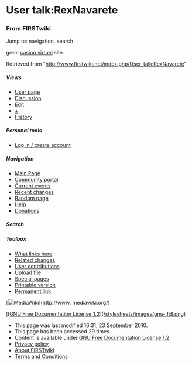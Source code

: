 # User talk:RexNavarete

### From FIRSTwiki

Jump to: navigation, search

great [casino virtuel](http://www.casino-virtuelle.com "http://www.casino-
virtuelle.com" ) site.

Retrieved from "<http://www.firstwiki.net/index.php/User_talk:RexNavarete>"

##### Views

  * [User page](/index.php?title=User:RexNavarete&action=edit)
  * [Discussion](/index.php/User_talk:RexNavarete)
  * [Edit](/index.php?title=User_talk:RexNavarete&action=edit)
  * [+](/index.php?title=User_talk:RexNavarete&action=edit&section=new)
  * [History](/index.php?title=User_talk:RexNavarete&action=history)

##### Personal tools

  * [Log in / create account](/index.php?title=Special:Userlogin&returnto=User_talk:RexNavarete)

[](/index.php/Main_Page "Main Page" )

##### Navigation

  * [Main Page](/index.php/Main_Page)
  * [Community portal](/index.php/FIRSTwiki:Community_portal)
  * [Current events](/index.php/Current_events)
  * [Recent changes](/index.php/Special:Recentchanges)
  * [Random page](/index.php/Special:Random)
  * [Help](/index.php/FIRSTwiki:Help)
  * [Donations](/index.php/FIRSTwiki:Site_support)

##### Search



##### Toolbox

  * [What links here](/index.php/Special:Whatlinkshere/User_talk:RexNavarete)
  * [Related changes](/index.php/Special:Recentchangeslinked/User_talk:RexNavarete)
  * [User contributions](/index.php/Special:Contributions/RexNavarete)
  * [Upload file](/index.php/Special:Upload)
  * [Special pages](/index.php/Special:Specialpages)
  * [Printable version](/index.php?title=User_talk:RexNavarete&printable=yes)
  * [Permanent link](/index.php?title=User_talk:RexNavarete&oldid=77027)

[![MediaWiki](/skins/common/images/poweredby_mediawiki_88x31.png)](http://www.
mediawiki.org/)

[![GNU Free Documentation License 1.2](/stylesheets/images/gnu-
fdl.png)](http://www.gnu.org/copyleft/fdl.html)

  * This page was last modified 16:31, 23 September 2010.
  * This page has been accessed 29 times.
  * Content is available under [GNU Free Documentation License 1.2](http://www.gnu.org/copyleft/fdl.html "http://www.gnu.org/copyleft/fdl.html" ).
  * [Privacy policy](/index.php/FIRSTwiki:Privacy_policy "FIRSTwiki:Privacy policy" )
  * [About FIRSTwiki](/index.php/FIRSTwiki:About "FIRSTwiki:About" )
  * [Terms and Conditions](/index.php/FIRSTwiki:Terms_and_conditions "FIRSTwiki:Terms and conditions" )

